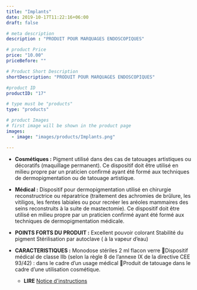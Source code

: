 ```yaml
---
title: "Implants"
date: 2019-10-17T11:22:16+06:00
draft: false

# meta description
description : "PRODUIT POUR MARQUAGES ENDOSCOPIQUES"

# product Price
price: "10.00"
priceBefore: ""

# Product Short Description
shortDescription: "PRODUIT POUR MARQUAGES ENDOSCOPIQUES"

#product ID
productID: "17"

# type must be "products"
type: "products"

# product Images
# first image will be shown in the product page
images:
  - image: "images/products/Implants.png"

---
```


- **Cosmétiques :**
	Pigment utilisé dans des cas de tatouages artistiques ou décoratifs (maquillage permanent). Ce dispositif doit être utilisé en milieu propre par un praticien confirmé ayant été formé aux techniques de dermopigmentation ou de tatouage artistique. 
- **Médical :**
	Dispositif pour dermopigmentation utilisé en chirurgie reconstructrice ou réparatrice (traitement des achromies de brûlure, les vitiligos, les fentes labiales ou  pour recréer les aréoles mammaires des seins reconstruits à la suite de mastectomie).
	Ce dispositif doit être utilisé en milieu propre par un praticien confirmé ayant été formé aux techniques de dermopigmentation médicale.
- **POINTS FORTS  DU PRODUIT :**
	Excellent pouvoir colorant
	Stabilité du pigment
	Stérilisation par autoclave ( à la vapeur d’eau)
- **CARACTERISTIQUES :**
	Monodose stériles 2 ml 
	flacon verre 
	Dispositif médical de classe IIb (selon la règle 8 de l’annexe IX de la directive CEE 93/42) : dans le cadre d’un usage médical
	Produit de tatouage dans le cadre d’une utilisation cosmétique.

  - **LIRE** [Notice d'instructions]()

